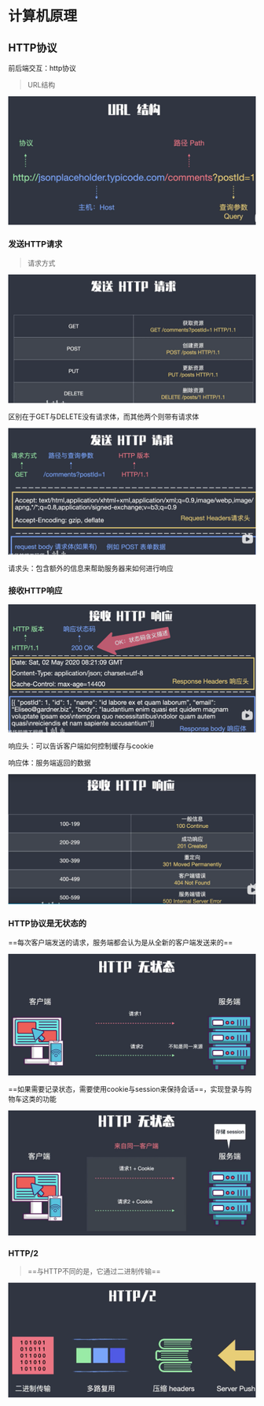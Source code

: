 # 计算机原理

## HTTP协议

前后端交互：http协议

> URL结构

![image-20210202132042434](..\imgs\image-20210202132042434.png)



### 发送HTTP请求

> 请求方式

 ![image-20210202132205661](..\imgs\image-20210202132205661.png)

区别在于GET与DELETE没有请求体，而其他两个则带有请求体

<img src="..\imgs\image-20210202132416508.png" alt="image-20210202132416508" style="zoom:67%;" />

请求头：包含额外的信息来帮助服务器来如何进行响应





### 接收HTTP响应

![image-20210202132544484](..\imgs\image-20210202132544484.png)

响应头：可以告诉客户端如何控制缓存与cookie

响应体：服务端返回的数据

![image-20210202131724935](..\imgs\image-20210202131724935.png)



### HTTP协议是无状态的

==每次客户端发送的请求，服务端都会认为是从全新的客户端发送来的==

<img src="..\imgs\image-20210202132629527.png" alt="image-20210202132629527" style="zoom:50%;" />

==如果需要记录状态，需要使用cookie与session来保持会话==，实现登录与购物车这类的功能

![image-20210202132807476](..\imgs\image-20210202132807476.png)

### HTTP/2

> ==与HTTP不同的是，它通过二进制传输==

![image-20210202133029717](..\imgs\image-20210202133029717.png)